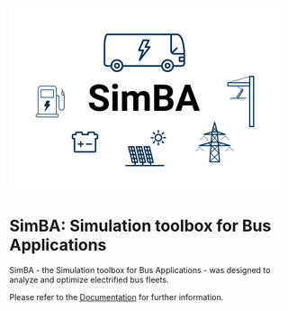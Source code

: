![alt text](https://github.com/rl-institut/SimBA/blob/dev/docs/source/_static/SimBA_logo.png?raw=true)
# SimBA: Simulation toolbox for Bus Applications

SimBA - the Simulation toolbox for Bus Applications - was designed to analyze and optimize electrified bus fleets.

Please refer to the [Documentation](https://rli-simba.readthedocs.io/en/latest/) for further information.